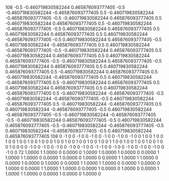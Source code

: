 108
-0.5
-0.460719830582244
0.465876093777405
-0.5
-0.460719830582244
-0.465876093777405
0.5
-0.460719830582244
-0.465876093777405
-0.5
-0.460719830582244
0.465876093777405
0.5
-0.460719830582244
0.465876093777405
0.5
-0.460719830582244
-0.465876093777405
-0.5
0.460719830582244
0.465876093777405
0.5
0.460719830582244
0.465876093777405
0.5
0.460719830582244
-0.465876093777405
-0.5
0.460719830582244
0.465876093777405
-0.5
0.460719830582244
-0.465876093777405
0.5
0.460719830582244
-0.465876093777405
-0.5
-0.460719830582244
0.465876093777405
0.5
-0.460719830582244
0.465876093777405
0.5
0.460719830582244
0.465876093777405
-0.5
-0.460719830582244
0.465876093777405
-0.5
0.460719830582244
0.465876093777405
0.5
0.460719830582244
0.465876093777405
0.5
-0.460719830582244
0.465876093777405
0.5
-0.460719830582244
-0.465876093777405
0.5
0.460719830582244
-0.465876093777405
0.5
-0.460719830582244
0.465876093777405
0.5
0.460719830582244
0.465876093777405
0.5
0.460719830582244
-0.465876093777405
0.5
-0.460719830582244
-0.465876093777405
-0.5
-0.460719830582244
-0.465876093777405
-0.5
0.460719830582244
-0.465876093777405
0.5
-0.460719830582244
-0.465876093777405
0.5
0.460719830582244
-0.465876093777405
-0.5
0.460719830582244
-0.465876093777405
-0.5
-0.460719830582244
-0.465876093777405
-0.5
-0.460719830582244
0.465876093777405
-0.5
0.460719830582244
0.465876093777405
-0.5
-0.460719830582244
-0.465876093777405
-0.5
0.460719830582244
-0.465876093777405
-0.5
0.460719830582244
0.465876093777405
108
0
-1
0
0
-1
0
0
-1
0
0
-1
0
0
-1
0
0
-1
0
0
1
0
0
1
0
0
1
0
0
1
0
0
1
0
0
1
0
0
0
1
0
0
1
0
0
1
0
0
1
0
0
1
0
0
1
1
0
0
1
0
0
1
0
0
1
0
0
1
0
0
1
0
0
0
0
-1
0
0
-1
0
0
-1
0
0
-1
0
0
-1
0
0
-1
-1
0
0
-1
0
0
-1
0
0
-1
0
0
-1
0
0
-1
0
0
72
1.0000
1
1.0000
0
0.0000
0
1.0000
1
0.0000
1
0.0000
0
0.0000
1
1.0000
1
1.0000
0
0.0000
1
0.0000
0
1.0000
0
0.0000
1
1.0000
1
1.0000
0
0.0000
1
0.0000
0
1.0000
0
0.0000
1
1.0000
1
1.0000
0
0.0000
1
0.0000
0
1.0000
0
0.0000
1
1.0000
1
1.0000
0
0.0000
1
0.0000
0
1.0000
0
0.0000
1
1.0000
1
1.0000
0
0.0000
1
0.0000
0
1.0000
0
